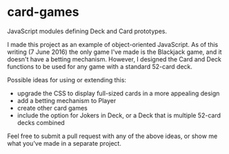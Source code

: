 # card-games
JavaScript modules defining Deck and Card prototypes.

I made this project as an example of object-oriented JavaScript. As of this writing (7 June 2016) the only game I've made is the Blackjack game, and it doesn't have a betting mechanism. However, I designed the Card and Deck functions to be used for any game with a standard 52-card deck.

Possible ideas for using or extending this: 
* upgrade the CSS to display full-sized cards in a more appealing design
* add a betting mechanism to Player
* create other card games
* include the option for Jokers in Deck, or a Deck that is multiple 52-card decks combined

Feel free to submit a pull request with any of the above ideas, or show me what you've made in a separate project. 
